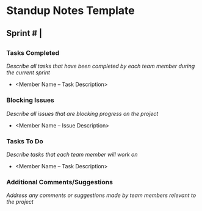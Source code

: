 # Standup Notes Template

## Sprint #<Sprint Number> | <Date>
## <Team Name>

### Tasks Completed
*Describe all tasks that have been completed by each team member during the current sprint*
- <Member Name – Task Description>

### Blocking Issues
*Describe all issues that are blocking progress on the project*
- <Member Name – Issue Description>

### Tasks To Do
*Describe tasks that each team member will work on*
- <Member Name – Task Description>

### Additional Comments/Suggestions
*Address any comments or suggestions made by team members relevant to the project*